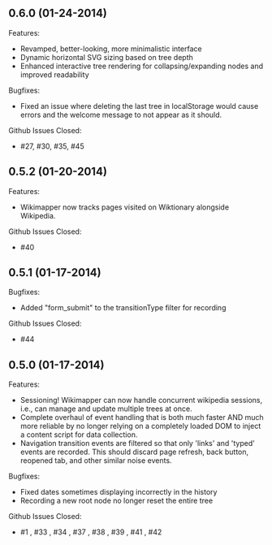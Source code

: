 ## 0.6.0 (01-24-2014)
Features:
- Revamped, better-looking, more minimalistic interface
- Dynamic horizontal SVG sizing based on tree depth
- Enhanced interactive tree rendering for collapsing/expanding nodes and improved readability

Bugfixes:
- Fixed an issue where deleting the last tree in localStorage would cause errors and the welcome message to not appear as it should.

Github Issues Closed:
- #27, #30, #35, #45

## 0.5.2 (01-20-2014)
Features:
- Wikimapper now tracks pages visited on Wiktionary alongside Wikipedia.

Github Issues Closed:
- #40

## 0.5.1 (01-17-2014)
Bugfixes:
- Added "form_submit" to the transitionType filter for recording

Github Issues Closed:
- #44

## 0.5.0 (01-17-2014)

Features:
- Sessioning! Wikimapper can now handle concurrent wikipedia sessions, i.e., can manage and update multiple trees at once.
- Complete overhaul of event handling that is both much faster	AND much more reliable by no longer relying on a completely loaded DOM to inject a content script for data collection.
- Navigation transition events are filtered so that only 'links' and 'typed' events are recorded. This should discard page refresh, back button, reopened tab, and other similar noise events.

Bugfixes:
- Fixed dates sometimes displaying incorrectly in the history
- Recording a new root node no longer reset the entire tree

Github Issues Closed:
- #1 , #33 , #34 , #37 , #38 , #39 , #41 , #42